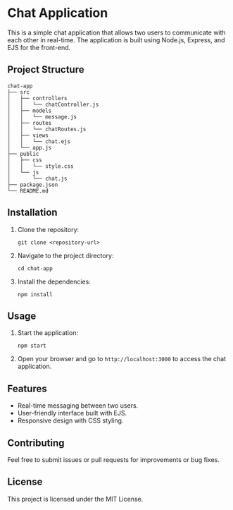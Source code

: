 # Chat Application

This is a simple chat application that allows two users to communicate with each other in real-time. The application is built using Node.js, Express, and EJS for the front-end.

## Project Structure

```
chat-app
├── src
│   ├── controllers
│   │   └── chatController.js
│   ├── models
│   │   └── message.js
│   ├── routes
│   │   └── chatRoutes.js
│   ├── views
│   │   └── chat.ejs
│   └── app.js
├── public
│   ├── css
│   │   └── style.css
│   └── js
│       └── chat.js
├── package.json
└── README.md
```

## Installation

1. Clone the repository:
   ```
   git clone <repository-url>
   ```

2. Navigate to the project directory:
   ```
   cd chat-app
   ```

3. Install the dependencies:
   ```
   npm install
   ```

## Usage

1. Start the application:
   ```
   npm start
   ```

2. Open your browser and go to `http://localhost:3000` to access the chat application.

## Features

- Real-time messaging between two users.
- User-friendly interface built with EJS.
- Responsive design with CSS styling.

## Contributing

Feel free to submit issues or pull requests for improvements or bug fixes. 

## License

This project is licensed under the MIT License.
